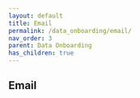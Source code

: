 ```yaml
---
layout: default
title: Email
permalink: /data_onboarding/email/
nav_order: 3
parent: Data Onboarding
has_children: true
---
```


## **Email**